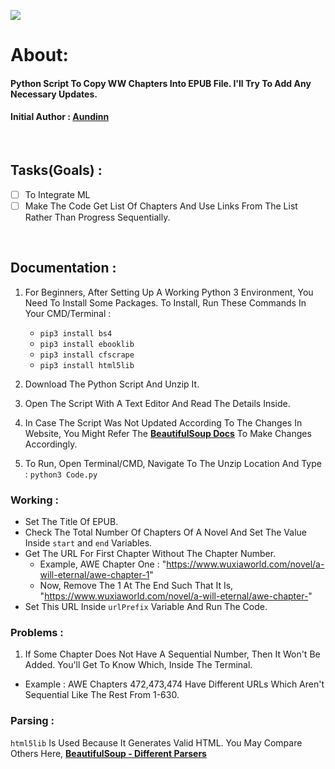 <img src="https://img.shields.io/badge/Version-2.1.1-brightgreen.svg" ></img>
# About: 
<h4>Python Script To Copy WW Chapters Into EPUB File. I'll Try To Add Any Necessary Updates.</h4>


<h4> Initial Author :  <a href="https://forum.wuxiaworld.com/profile/Aundinn">Aundinn</a> </h4>

<br/>

## Tasks(Goals) :
- [ ] To Integrate ML 
- [ ] Make The Code Get List Of Chapters And Use Links From The List Rather Than Progress Sequentially.

<br/>

## Documentation :
1. For Beginners, After Setting Up A Working Python 3 Environment, You Need To Install Some Packages. To Install, Run These Commands In Your CMD/Terminal :
   * `pip3 install bs4`
   * `pip3 install ebooklib`
   * `pip3 install cfscrape`
   * `pip3 install html5lib` 

2. Download The Python Script And Unzip It.

3. Open The Script With A Text Editor And Read The Details Inside.

4. In Case The Script Was Not Updated According To The Changes In Website, You Might Refer The [**BeautifulSoup Docs**](https://www.crummy.com/software/BeautifulSoup/bs4/doc/) To Make Changes Accordingly.

4. To Run, Open Terminal/CMD, Navigate To The Unzip Location And Type :
  `python3 Code.py`

### Working :
* Set The Title Of EPUB.
* Check The Total Number Of Chapters Of A Novel And Set The Value Inside `start` and `end` Variables.
* Get The URL For First Chapter Without The Chapter Number.
  * Example, AWE Chapter One : "https://www.wuxiaworld.com/novel/a-will-eternal/awe-chapter-1"
  * Now, Remove The 1 At The End Such That It Is, "https://www.wuxiaworld.com/novel/a-will-eternal/awe-chapter-"
* Set This URL Inside `urlPrefix` Variable And Run The Code.

### Problems :
1. If Some Chapter Does Not Have A Sequential Number, Then It Won't Be Added. You'll Get To Know Which, Inside The Terminal.
  * Example : AWE Chapters 472,473,474 Have Different URLs Which Aren't Sequential Like The Rest From 1-630.

### Parsing :
`html5lib` Is Used Because It Generates Valid HTML. You May Compare Others Here, [**BeautifulSoup - Different Parsers**](https://www.crummy.com/software/BeautifulSoup/bs4/doc/#installing-a-parser)

